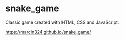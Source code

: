 # snake_game

Classic game created with HTML, CSS and JavaScript.

https://marcin324.github.io/snake_game/
